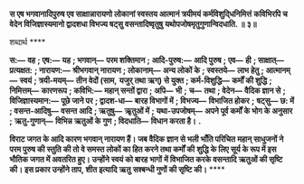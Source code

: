 **स एष भगवानादिपुरुष एव साक्षान्नारायणो लोकानां स्वस्तय आत्मानं त्रयीमयं कर्मविशुदि्धनिमित्तं** **कविभिरपि च वेदेन विजिज्ञास्यमानो द्वादशधा विभज्य षट्सु वसन्तादिष्वृतुषु** **यथोपजोषमृतुगुणान्विदधाति. ॥ ३॥** 

शब्दार्थ **** 

**स:—** **वह** **; एष:—** **यह** **; भगवान्—** **परम शक्तिमान** **; आदि-पुरुष:—** **आदि पुरुष** **; एव—** **ही** **; साक्षात्—** **प्रत्यक्षत:** **; नारायण:—** **श्रीभगवान् नारायण** **; लोकानाम्—** **अन्य लोकों के** **; स्वस्तये—** **लाभ हेतु** **; आत्मानम्—** **स्वयं** **; त्रयी-मयम्—** **तीन वेदों (साम,** **यजुर् तथा ऋग्) से युक्त** **; कर्म-विशुद्धि—** **कर्मों की शुद्धि** **; निमित्तम्—** **कारणरूप** **; कविभि:—** **महान् सन्तों द्वारा** **; अपि—** **भी** **;** **च—** **तथा** **; वेदेन—** **वैदिक ज्ञान से** **; विजिज्ञास्यमान:—** **पूछे जाने पर** **; द्वादश-धा—** **बारह विभागों में** **; विभज्य—** **विभाजित होकर** **;** **षट्सु—** **छ: में** **; वसन्त-आदिषु—** **वसन्त आदि** **; ऋतुषु—** **ऋृतुओं में** **; यथा-उपजोषम्—** **अपने पूर्व कर्मों के भोग के अनुसार** **;** **ऋतु-गुणान्—** **विभिन्न ऋतुओं के गुण** **; विदधाति—** **विधान करता है।** **.** 

**विराट जगत के आदि कारण भगवान् नारायण हैं। जब वैदिक ज्ञान से भली भाँति परिचित** **महान् साधुजनों ने परम पुरुष की स्तुति की तो वे समस्त लोकों का हित करने तथा कर्मों की** **शुद्धि के लिए सूर्य के रूप में इस भौतिक जगत में अवतरित हुए। उन्होंने स्वयं को बारह भागों** **में विभाजित करके वसन्तादि ऋतुओं की सृष्टि की। इस प्रकार उन्होंने ताप, शीत इत्यादि ऋतु** **सश्बन्धी गुणों की सृष्टि की।** **** 